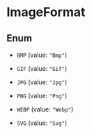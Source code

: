 

# ImageFormat

## Enum


* `BMP` (value: `"Bmp"`)

* `GIF` (value: `"Gif"`)

* `JPG` (value: `"Jpg"`)

* `PNG` (value: `"Png"`)

* `WEBP` (value: `"Webp"`)

* `SVG` (value: `"Svg"`)



